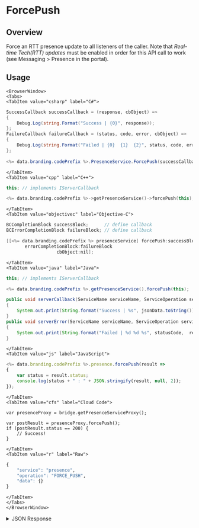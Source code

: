 # ForcePush
## Overview
Force an RTT presence update to all listeners of the caller. Note that *Real-time Tech(RTT) updates* must be enabled in order for this API call to work (see Messaging > Presence in the portal).

<PartialServop service_name="presence" operation_name="FORCE_PUSH" />

## Usage

```mdx-code-block
<BrowserWindow>
<Tabs>
<TabItem value="csharp" label="C#">
```

```csharp
SuccessCallback successCallback = (response, cbObject) =>
{
    Debug.Log(string.Format("Success | {0}", response));
};
FailureCallback failureCallback = (status, code, error, cbObject) =>
{
    Debug.Log(string.Format("Failed | {0}  {1}  {2}", status, code, error));
};
    
<%= data.branding.codePrefix %>.PresenceService.ForcePush(successCallback, failureCallback);
```

```mdx-code-block
</TabItem>
<TabItem value="cpp" label="C++">
```

```cpp
this; // implements IServerCallback

<%= data.branding.codePrefix %>->getPresenceService()->forcePush(this);
```

```mdx-code-block
</TabItem>
<TabItem value="objectivec" label="Objective-C">
```

```objectivec
BCCompletionBlock successBlock;      // define callback
BCErrorCompletionBlock failureBlock; // define callback

[[<%= data.branding.codePrefix %> presenceService] forcePush:successBlock
       errorCompletionBlock:failureBlock
                   cbObject:nil];
```

```mdx-code-block
</TabItem>
<TabItem value="java" label="Java">
```

```java
this; // implements IServerCallback

<%= data.branding.codePrefix %>.getPresenceService().forcePush(this);

public void serverCallback(ServiceName serviceName, ServiceOperation serviceOperation, JSONObject jsonData)
{
    System.out.print(String.format("Success | %s", jsonData.toString()));
}
public void serverError(ServiceName serviceName, ServiceOperation serviceOperation, int statusCode, int reasonCode, String jsonError)
{
    System.out.print(String.format("Failed | %d %d %s", statusCode,  reasonCode, jsonError.toString()));
}
```

```mdx-code-block
</TabItem>
<TabItem value="js" label="JavaScript">
```

```javascript
<%= data.branding.codePrefix %>.presence.forcePush(result =>
{
	var status = result.status;
	console.log(status + " : " + JSON.stringify(result, null, 2));
});
```

```mdx-code-block
</TabItem>
<TabItem value="cfs" label="Cloud Code">
```

```cfscript
var presenceProxy = bridge.getPresenceServiceProxy();

var postResult = presenceProxy.forcePush();
if (postResult.status == 200) {
    // Success!
}
```

```mdx-code-block
</TabItem>
<TabItem value="r" label="Raw">
```

```r
{
	"service": "presence",
	"operation": "FORCE_PUSH",
	"data": {}
}
```

```mdx-code-block
</TabItem>
</Tabs>
</BrowserWindow>
```

<details>
<summary>JSON Response</summary>

```json
{
 "data": null,
 "status": 200
}
```
</details>

